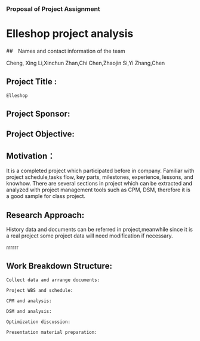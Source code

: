 ### Proposal of Project Assignment

# Elleshop project analysis



##　Names and contact information of the team

Cheng, Xing   Li,Xinchun   Zhan,Chi  Chen,Zhaojin  Si,Yi  Zhang,Chen

## Project Title : 

	Elleshop 

## Project Sponsor:

## Project Objective:

## Motivation：
It is a completed project which participated before in company. Familiar with project schedule,tasks flow, key parts, milestones, experience, lessons, and knowhow. There are several sections in project which can be extracted and analyzed with project management tools such as CPM, DSM, therefore it is a good sample for class project.

## Research Approach:
History data and documents can be referred in project,meanwhile since it is a real project some project data will need modification if necessary.

rrrrrr

## Work Breakdown Structure:

	Collect data and arrange documents:

	Project WBS and schedule:

	CPM and analysis:

	DSM and analysis:

	Optimization discussion:

	Presentation material preparation:


